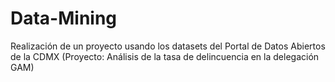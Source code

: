 # Data-Mining
Realización de un proyecto usando los datasets del Portal de Datos Abiertos de la CDMX (Proyecto: Análisis de la tasa de delincuencia en la delegación GAM)
